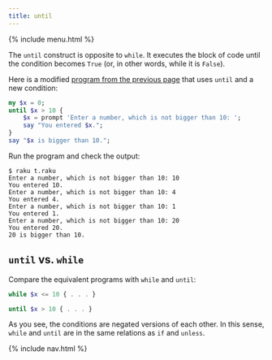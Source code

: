 ```yaml
---
title: until
---
```


{% include menu.html %}

The `until` construct is opposite to `while`. It executes the block of code until the condition becomes `True` (or, in other words, while it is `False`).

Here is a modified [program from the previous page](../while) that uses `until` and a new condition:

```raku
my $x = 0;
until $x > 10 {
    $x = prompt 'Enter a number, which is not bigger than 10: ';
    say "You entered $x.";
}
say "$x is bigger than 10.";
```

Run the program and check the output:

```console
$ raku t.raku 
Enter a number, which is not bigger than 10: 10
You entered 10.
Enter a number, which is not bigger than 10: 4
You entered 4.
Enter a number, which is not bigger than 10: 1
You entered 1.
Enter a number, which is not bigger than 10: 20
You entered 20.
20 is bigger than 10.
```

## `until` vs. `while`

Compare the equivalent programs with `while` and `until`:

```raku
while $x <= 10 { . . . }

until $x > 10 { . . . }
```

As you see, the conditions are negated versions of each other. In this sense, `while` and `until` are in the same relations as `if` and `unless`.

{% include nav.html %}
